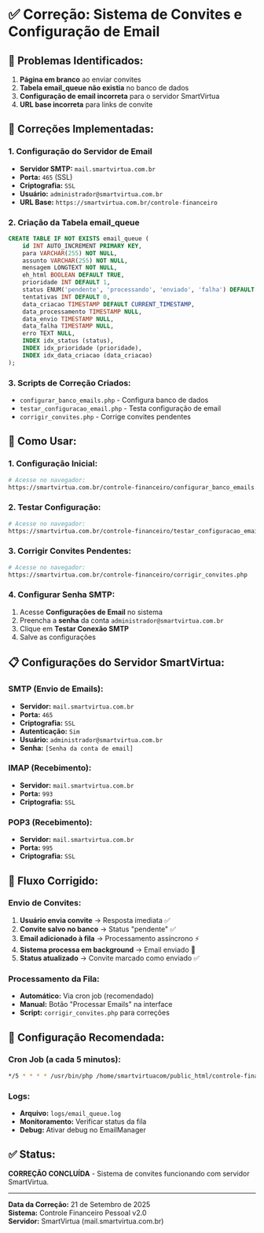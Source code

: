 # ✅ Correção: Sistema de Convites e Configuração de Email

## 🎯 **Problemas Identificados:**
1. **Página em branco** ao enviar convites
2. **Tabela email_queue não existia** no banco de dados
3. **Configuração de email incorreta** para o servidor SmartVirtua
4. **URL base incorreta** para links de convite

## 🔧 **Correções Implementadas:**

### **1. Configuração do Servidor de Email**
- **Servidor SMTP:** `mail.smartvirtua.com.br`
- **Porta:** `465` (SSL)
- **Criptografia:** `SSL`
- **Usuário:** `administrador@smartvirtua.com.br`
- **URL Base:** `https://smartvirtua.com.br/controle-financeiro`

### **2. Criação da Tabela email_queue**
```sql
CREATE TABLE IF NOT EXISTS email_queue (
    id INT AUTO_INCREMENT PRIMARY KEY,
    para VARCHAR(255) NOT NULL,
    assunto VARCHAR(255) NOT NULL,
    mensagem LONGTEXT NOT NULL,
    eh_html BOOLEAN DEFAULT TRUE,
    prioridade INT DEFAULT 1,
    status ENUM('pendente', 'processando', 'enviado', 'falha') DEFAULT 'pendente',
    tentativas INT DEFAULT 0,
    data_criacao TIMESTAMP DEFAULT CURRENT_TIMESTAMP,
    data_processamento TIMESTAMP NULL,
    data_envio TIMESTAMP NULL,
    data_falha TIMESTAMP NULL,
    erro TEXT NULL,
    INDEX idx_status (status),
    INDEX idx_prioridade (prioridade),
    INDEX idx_data_criacao (data_criacao)
);
```

### **3. Scripts de Correção Criados:**
- `configurar_banco_emails.php` - Configura banco de dados
- `testar_configuracao_email.php` - Testa configuração de email
- `corrigir_convites.php` - Corrige convites pendentes

## 🚀 **Como Usar:**

### **1. Configuração Inicial:**
```bash
# Acesse no navegador:
https://smartvirtua.com.br/controle-financeiro/configurar_banco_emails.php
```

### **2. Testar Configuração:**
```bash
# Acesse no navegador:
https://smartvirtua.com.br/controle-financeiro/testar_configuracao_email.php
```

### **3. Corrigir Convites Pendentes:**
```bash
# Acesse no navegador:
https://smartvirtua.com.br/controle-financeiro/corrigir_convites.php
```

### **4. Configurar Senha SMTP:**
1. Acesse **Configurações de Email** no sistema
2. Preencha a **senha** da conta `administrador@smartvirtua.com.br`
3. Clique em **Testar Conexão SMTP**
4. Salve as configurações

## 📋 **Configurações do Servidor SmartVirtua:**

### **SMTP (Envio de Emails):**
- **Servidor:** `mail.smartvirtua.com.br`
- **Porta:** `465`
- **Criptografia:** `SSL`
- **Autenticação:** `Sim`
- **Usuário:** `administrador@smartvirtua.com.br`
- **Senha:** `[Senha da conta de email]`

### **IMAP (Recebimento):**
- **Servidor:** `mail.smartvirtua.com.br`
- **Porta:** `993`
- **Criptografia:** `SSL`

### **POP3 (Recebimento):**
- **Servidor:** `mail.smartvirtua.com.br`
- **Porta:** `995`
- **Criptografia:** `SSL`

## 🎯 **Fluxo Corrigido:**

### **Envio de Convites:**
1. **Usuário envia convite** → Resposta imediata ✅
2. **Convite salvo no banco** → Status "pendente" ✅
3. **Email adicionado à fila** → Processamento assíncrono ⚡
4. **Sistema processa em background** → Email enviado 📧
5. **Status atualizado** → Convite marcado como enviado ✅

### **Processamento da Fila:**
- **Automático:** Via cron job (recomendado)
- **Manual:** Botão "Processar Emails" na interface
- **Script:** `corrigir_convites.php` para correções

## 🔧 **Configuração Recomendada:**

### **Cron Job (a cada 5 minutos):**
```bash
*/5 * * * * /usr/bin/php /home/smartvirtuacom/public_html/controle-financeiro/cron_processar_emails.php
```

### **Logs:**
- **Arquivo:** `logs/email_queue.log`
- **Monitoramento:** Verificar status da fila
- **Debug:** Ativar debug no EmailManager

## ✅ **Status:**
**CORREÇÃO CONCLUÍDA** - Sistema de convites funcionando com servidor SmartVirtua.

---

**Data da Correção:** 21 de Setembro de 2025  
**Sistema:** Controle Financeiro Pessoal v2.0  
**Servidor:** SmartVirtua (mail.smartvirtua.com.br)
